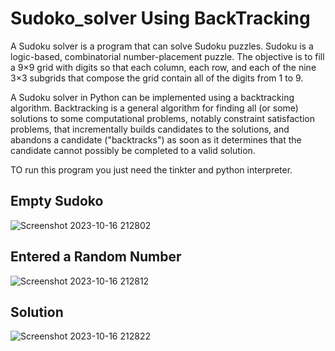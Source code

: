 # Sudoko_solver Using BackTracking
A Sudoku solver is a program that can solve Sudoku puzzles. Sudoku is a logic-based, combinatorial number-placement puzzle. The objective is to fill a 9×9 grid with digits so that each column, each row, and each of the nine 3×3 subgrids that compose the grid contain all of the digits from 1 to 9.

A Sudoku solver in Python can be implemented using a backtracking algorithm. Backtracking is a general algorithm for finding all (or some) solutions to some computational problems, notably constraint satisfaction problems, that incrementally builds candidates to the solutions, and abandons a candidate ("backtracks") as soon as it determines that the candidate cannot possibly be completed to a valid solution.

TO run this program you just need the tinkter and python interpreter.


## Empty Sudoko

![Screenshot 2023-10-16 212802](https://github.com/KarriIndira/Sudoko_solver/assets/127617133/e27f7f79-dc23-42e8-9de3-9aa3e3fc1e8e)

## Entered a Random Number

![Screenshot 2023-10-16 212812](https://github.com/KarriIndira/Sudoko_solver/assets/127617133/57dfeed9-b3f6-4ba9-a2fe-21816c01b5c7)

## Solution


![Screenshot 2023-10-16 212822](https://github.com/KarriIndira/Sudoko_solver/assets/127617133/b7a52dfc-55ce-4c43-a1a1-82d05b64088b)
